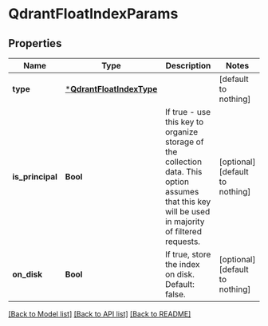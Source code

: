 # QdrantFloatIndexParams


## Properties
Name | Type | Description | Notes
------------ | ------------- | ------------- | -------------
**type** | [***QdrantFloatIndexType**](QdrantFloatIndexType.md) |  | [default to nothing]
**is_principal** | **Bool** | If true - use this key to organize storage of the collection data. This option assumes that this key will be used in majority of filtered requests. | [optional] [default to nothing]
**on_disk** | **Bool** | If true, store the index on disk. Default: false. | [optional] [default to nothing]


[[Back to Model list]](../README.md#models) [[Back to API list]](../README.md#api-endpoints) [[Back to README]](../README.md)


